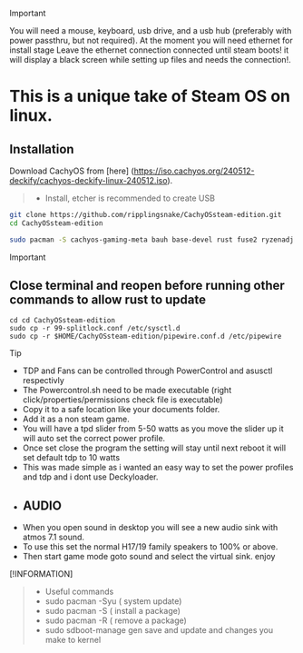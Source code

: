 > [!IMPORTANT]
> You will need a mouse, keyboard, usb drive, and a usb hub (preferably with power passthru, but not required).
> At the moment you will need ethernet for install stage
> Leave the ethernet connection connected until steam boots! it will display a black screen while setting up files and needs the connection!.
> 

# This is a unique take of Steam OS on linux.

## Installation

Download CachyOS from [here] (https://iso.cachyos.org/240512-deckify/cachyos-deckify-linux-240512.iso).
> + Install, etcher  is recommended to create USB

```sh
git clone https://github.com/ripplingsnake/CachyOSsteam-edition.git
cd CachyOSsteam-edition

sudo pacman -S cachyos-gaming-meta bauh base-devel rust fuse2 ryzenadj


```

> [!IMPORTANT]
> ## Close terminal and reopen before running other commands to allow rust to update

```
cd cd CachyOSsteam-edition
sudo cp -r 99-splitlock.conf /etc/sysctl.d
sudo cp -r $HOME/CachyOSsteam-edition/pipewire.conf.d /etc/pipewire

```


> [!TIP]
> + TDP and Fans can be controlled through  PowerControl and asusctl respectivly
> + The Powercontrol.sh need to be made executable (right click/properties/permissions check file is executable)
> + Copy it to a safe location like your documents folder.
> + Add it as a non steam game.
> + You will have a tpd slider from 5-50 watts as you move the slider up it will auto set the correct power profile.
> + Once set close the program the setting will stay until next reboot it will set default tdp to 10 watts
> + This was made simple as i wanted an easy way to set the power profiles and tdp and i dont use Deckyloader.
> + ## AUDIO
> + When you open sound in desktop you will see a new audio sink with atmos 7.1 sound.
> + To use this set the normal H17/19 family speakers to 100% or above.
> + Then start game mode goto sound and select the virtual sink. enjoy





[!INFORMATION]
> + Useful commands
> + sudo pacman -Syu ( system update)
> + sudo pacman -S ( install a package)
> + sudo pacman -R ( remove a package)
> + sudo sdboot-manage gen save and update and changes you make to kernel








